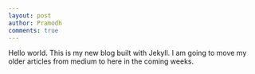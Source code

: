 ```yaml
---
layout: post
author: Pramodh
comments: true
---
```


Hello world. This is my new blog built with Jekyll. I am going to move my older articles from medium to here in the coming weeks.

